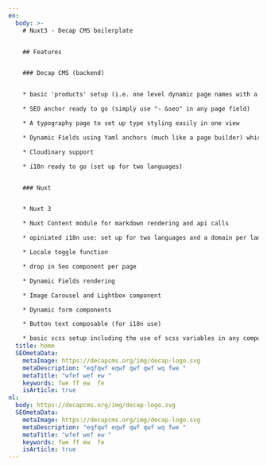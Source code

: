 ```yaml
---
en:
  body: >-
    # Nuxt3 - Decap CMS boilerplate


    ## Features


    ### Decap CMS (backend)


    * basic 'products' setup (i.e. one level dynamic page names with a re-occuring content structure 

    * SEO anchor ready to go (simply use "- &seo" in any page field) 

    * A typography page to set up type styling easily in one view 

    * Dynamic Fields using Yaml anchors (much like a page builder) which includes a carousel/lightbox option for mulitple images

    * Cloudinary support 

    * i18n ready to go (set up for two languages)


    ### Nuxt


    * Nuxt 3  

    * Nuxt Content module for markdown rendering and api calls

    * opiniated i18n use: set up for two languages and a domain per language utilizing a .env var (does have live reactive properties)  

    * Locale toggle function  

    * drop in Seo component per page

    * Dynamic Fields rendering  

    * Image Carousel and Lightbox component 

    * Dynamic form components 

    * Button text composable (for i18n use) 

    * basic scss setup including the use of scss variables in any component (v-bind(String) in css, yay!)
  title: home
  SEOmetaData:
    metaImage: https://decapcms.org/img/decap-logo.svg
    metaDescription: "eqfqwf eqwf qwf qwf wq fwe "
    metaTitle: "wfef wef ew "
    keywords: fwe ff ew  fe
    isArticle: true
nl:
  body: https://decapcms.org/img/decap-logo.svg
  SEOmetaData:
    metaImage: https://decapcms.org/img/decap-logo.svg
    metaDescription: "eqfqwf eqwf qwf qwf wq fwe "
    metaTitle: "wfef wef ew "
    keywords: fwe ff ew  fe
    isArticle: true
---
```

